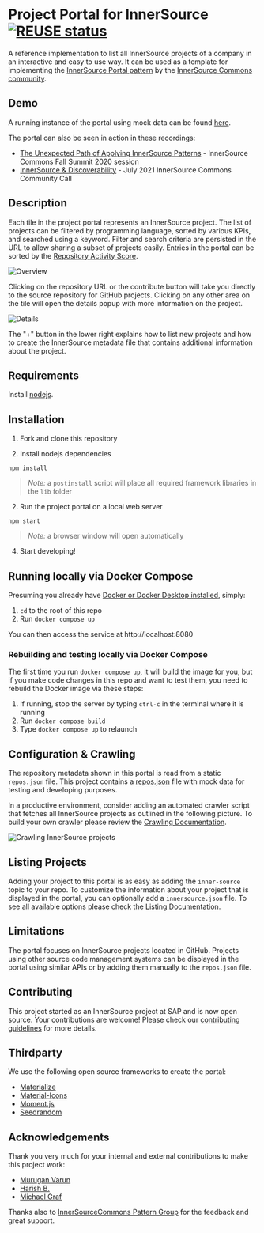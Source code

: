 # Project Portal for InnerSource [![REUSE status](https://api.reuse.software/badge/github.com/SAP/project-portal-for-innersource)](https://api.reuse.software/info/github.com/SAP/project-portal-for-innersource)

A reference implementation to list all InnerSource projects of a company in an interactive and easy to use way.
It can be used as a template for implementing the [InnerSource Portal pattern](https://patterns.innersourcecommons.org/p/innersource-portal) by the [InnerSource Commons community](http://innersourcecommons.org/).

## Demo

A running instance of the portal using mock data can be found [here](https://sap.github.io/project-portal-for-innersource/index.html).

The portal can also be seen in action in these recordings:
- [The Unexpected Path of Applying InnerSource Patterns](https://www.youtube.com/watch?v=6r9QOw9dcQo) - InnerSource Commons Fall Summit 2020 session
- [InnerSource & Discoverability](https://youtu.be/Yi2iVMa-gxM) - July 2021 InnerSource Commons Community Call

## Description

Each tile in the project portal represents an InnerSource project. The list of projects can be filtered by programming language, sorted by various KPIs, and searched using a keyword.
Filter and search criteria are persisted in the URL to allow sharing a subset of projects easily. Entries in the portal can be sorted by the [Repository Activity Score](https://patterns.innersourcecommons.org/p/repository-activity-score).

![Overview](docs/overview.png)

Clicking on the repository URL or the contribute button will take you directly to the source repository for GitHub projects.
Clicking on any other area on the tile will open the details popup with more information on the project.

![Details](docs/details.png)

The "+" button in the lower right explains how to list new projects and how to create the InnerSource metadata file that contains additional information about the project.

## Requirements

Install [nodejs](https://nodejs.org/en/).

## Installation

1. Fork and clone this repository

2. Install nodejs dependencies

``` shell script
npm install
```

> *Note:* a `postinstall` script will place all required framework libraries in the `lib` folder

2. Run the project portal on a local web server

``` shell script
npm start
```

> *Note:* a browser window will open automatically

4. Start developing!

## Running locally via Docker Compose

Presuming you already have [Docker or Docker Desktop installed](https://docs.docker.com/get-docker/), simply:

1. `cd` to the root of this repo
2. Run `docker compose up`

You can then access the service at http://localhost:8080

### Rebuilding and testing locally via Docker Compose

The first time you run `docker compose up`, it will build the image for you, but if you make code changes in this repo and want to test them, you need to rebuild the Docker image via these steps:

1. If running, stop the server by typing `ctrl-c` in the terminal where it is running
2. Run `docker compose build`
3. Type `docker compose up` to relaunch

## Configuration & Crawling

The repository metadata shown in this portal is read from a static `repos.json` file. This project contains a [repos.json](repos.json) file with mock data for testing and developing purposes.

In a productive environment, consider adding an automated crawler script that fetches all InnerSource projects as outlined in the following picture. To build your own crawler please review the [Crawling Documentation](docs/CRAWLING.md).

![Crawling InnerSource projects](docs/ecosystem.png)

## Listing Projects

Adding your project to this portal is as easy as adding the `inner-source` topic to your repo. To customize the information about your project that is displayed in the portal, you can optionally add a `innersource.json` file. To see all available options please check the [Listing Documentation](docs/LISTING.md).

## Limitations

The portal focuses on InnerSource projects located in GitHub. Projects using other source code management systems can be displayed in the portal using similar APIs or by adding them manually to the `repos.json` file.  

## Contributing

This project started as an InnerSource project at SAP and is now open source. Your contributions are welcome!
Please check our [contributing guidelines](CONTRIBUTING.md) for more details.

## Thirdparty

We use the following open source frameworks to create the portal:

* [Materialize](https://materializecss.com/)
* [Material-Icons](https://www.npmjs.com/package/material-icons)
* [Moment.js](https://momentjs.com/)
* [Seedrandom](https://github.com/davidbau/seedrandom)

## Acknowledgements

Thank you very much for your internal and external contributions to make this project work:
* [Murugan Varun](https://github.com/varunzxzx)
* [Harish B.](https://github.com/harish-b-0)
* [Michael Graf](https://github.com/michadelic)

Thanks also to [InnerSourceCommons Pattern Group](https://github.com/InnerSourceCommons/InnerSourcePatterns) for the feedback and great support.
